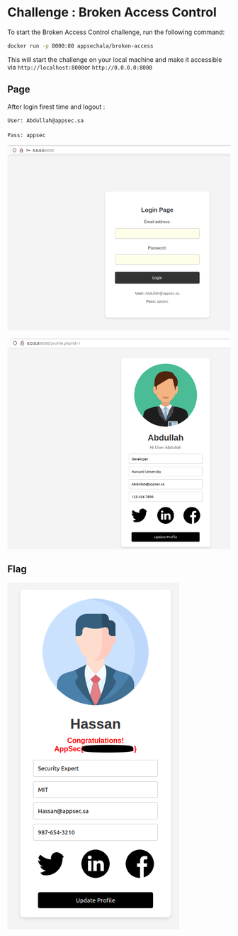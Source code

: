 # Challenge : Broken Access Control

To start the Broken Access Control challenge, run the following command:

```bash
docker run -p 8000:80 appsechala/broken-access
```
This will start the challenge on your local machine and make it accessible via `http://localhost:8000`or `http://0.0.0.0:8000`

## Page

After login firest time and logout :

```bash
User: Abdullah@appsec.sa

Pass: appsec
```
![CTF flagopenredirect](login.png "Flag Open Redirect CTF")

![CTF flagopenredirect](userA.png "Flag Open Redirect CTF")

## Flag

![CTF openredirect](userB.png "Open Redirect CTF")
